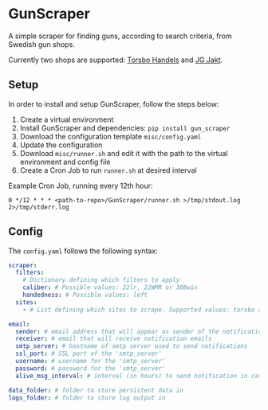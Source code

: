 # GunScraper

A simple scraper for finding guns, according to search criteria, from Swedish gun shops.

Currently two shops are supported: [Torsbo Handels](https://torsbohandels.com/) and [JG Jakt](https://www.jgjakt.se/).

## Setup

In order to install and setup GunScraper, follow the steps below:

1. Create a virtual environment
1. Install GunScraper and dependencies: `pip install gun_scraper`
1. Download the configuration template `misc/config.yaml`
1. Update the configuration
1. Download `misc/runner.sh` and edit it with the path to the virtual environment
  and config file
1. Create a Cron Job to run `runner.sh` at desired interval

Example Cron Job, running every 12th hour:
```
0 */12 * * * <path-to-repo>/GunScraper/runner.sh >/tmp/stdout.log 2>/tmp/stderr.log
```

## Config

The `config.yaml` follows the following syntax:

```yaml
scraper:
  filters:
    # Dictionary defining which filters to apply
    caliber: # Possible values: 22lr, 22WMR or 308win
    handedness: # Possible values: left
  sites:
    - # List defining which sites to scrape. Supported values: torsbo and jg

email:
  sender: # email address that will appear as sender of the notification emails
  receiver: # email that will receive notification emails
  smtp_server: # hostname of smtp server used to send notifications
  ssl_port: # SSL port of the 'smtp_server'
  username: # username for the 'smtp_server'
  password: # password for the 'smtp_server'
  alive_msg_interval: # interval (in hours) to send notification in case no guns matching search criteria is found

data_folder: # folder to store persistent data in
logs_folder: # folder to store log output in
```